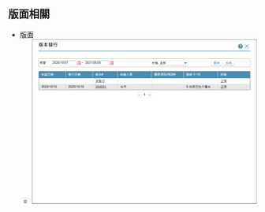 ## <div id="layout">版面相關</div>
* 版面 
  * ![publish]
  



<!--圖片-->
[publish]:attachment/Publish.png "版本發行"
